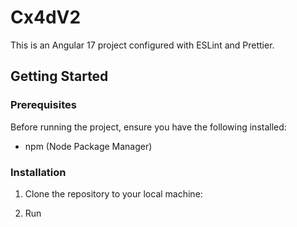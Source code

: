 # Cx4dV2

This is an Angular 17 project configured with ESLint and Prettier.

## Getting Started

### Prerequisites

Before running the project, ensure you have the following installed:

- npm (Node Package Manager)

### Installation

1. Clone the repository to your local machine:

2. Run
